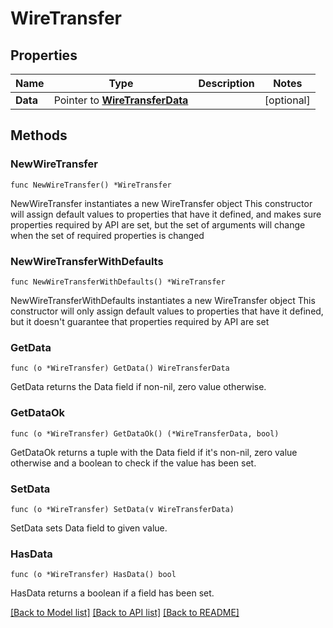 # WireTransfer

## Properties

Name | Type | Description | Notes
------------ | ------------- | ------------- | -------------
**Data** | Pointer to [**WireTransferData**](WireTransferData.md) |  | [optional] 

## Methods

### NewWireTransfer

`func NewWireTransfer() *WireTransfer`

NewWireTransfer instantiates a new WireTransfer object
This constructor will assign default values to properties that have it defined,
and makes sure properties required by API are set, but the set of arguments
will change when the set of required properties is changed

### NewWireTransferWithDefaults

`func NewWireTransferWithDefaults() *WireTransfer`

NewWireTransferWithDefaults instantiates a new WireTransfer object
This constructor will only assign default values to properties that have it defined,
but it doesn't guarantee that properties required by API are set

### GetData

`func (o *WireTransfer) GetData() WireTransferData`

GetData returns the Data field if non-nil, zero value otherwise.

### GetDataOk

`func (o *WireTransfer) GetDataOk() (*WireTransferData, bool)`

GetDataOk returns a tuple with the Data field if it's non-nil, zero value otherwise
and a boolean to check if the value has been set.

### SetData

`func (o *WireTransfer) SetData(v WireTransferData)`

SetData sets Data field to given value.

### HasData

`func (o *WireTransfer) HasData() bool`

HasData returns a boolean if a field has been set.


[[Back to Model list]](../README.md#documentation-for-models) [[Back to API list]](../README.md#documentation-for-api-endpoints) [[Back to README]](../README.md)


